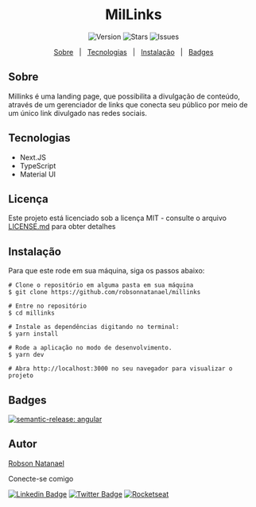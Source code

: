 <h1 align="center">
	MilLinks
</h1>

<div aling="center" id="top">

  <p align="center">
    <img alt="Version" src="https://img.shields.io/github/v/tag/robsonnatanael/millinks">
    <img alt="Stars" src="https://img.shields.io/github/stars/robsonnatanael/millinks">
    <img alt="Issues" src="https://img.shields.io/github/issues/robsonnatanael/millinks?logoColor=1DA1F2">
  </p>
  <p align="center">
    <a href="#sobre">Sobre</a> &#xa0; | &#xa0;
    <a href="#tecnologias">Tecnologias</a> &#xa0; | &#xa0;
    <a href="#instalação">Instalação</a> &#xa0; | &#xa0;
    <a href="#badges" target="_blank">Badges</a>
  </p>
</div>

## Sobre

Millinks é uma landing page, que possibilita a divulgação de conteúdo, através de um gerenciador de links que conecta seu público por meio de um único link divulgado nas redes sociais.

## Tecnologias

* Next.JS
* TypeScript
* Material UI

## Licença

Este projeto está licenciado sob a licença MIT - consulte o arquivo [LICENSE.md](https://opensource.org/licenses/MIT) para obter detalhes

## Instalação

Para que este rode em sua máquina, siga os passos abaixo:
```
# Clone o repositório em alguma pasta em sua máquina
$ git clone https://github.com/robsonnatanael/millinks

# Entre no repositório
$ cd millinks

# Instale as dependências digitando no terminal:
$ yarn install

# Rode a aplicação no modo de desenvolvimento.
$ yarn dev

# Abra http://localhost:3000 no seu navegador para visualizar o projeto
```

## Badges

[![semantic-release: angular](https://img.shields.io/badge/semantic--release-angular-e10079?logo=semantic-release)](https://github.com/semantic-release/semantic-release)

## Autor

[Robson Natanael](https://github.com/robsonnatanael)

<div align="left">
Conecte-se comigo

[![Linkedin Badge](https://img.shields.io/badge/-Robson%20Natanael-blue?style=flat-square&logo=Linkedin&logoColor=white&link=https://www.linkedin.com/in/robsonnatanael)](https://www.linkedin.com/in/robsonnatanael)
[![Twitter Badge](https://img.shields.io/badge/-@robsonnatanael-1ca0f1?style=flat-square&labelColor=1ca0f1&logo=twitter&logoColor=white&link=https://twitter.com/robsonnatanael)](https://twitter.com/robsonnatanael)
[![Rocketseat](https://img.shields.io/badge/-Rocketseat%20Profile-8358e1?style=flat-square&labelColor=8358e1&logoColor=white&link=https://app.rocketseat.com.br/me/robsonnatanael)](https://app.rocketseat.com.br/me/robsonnatanael)

</div>
